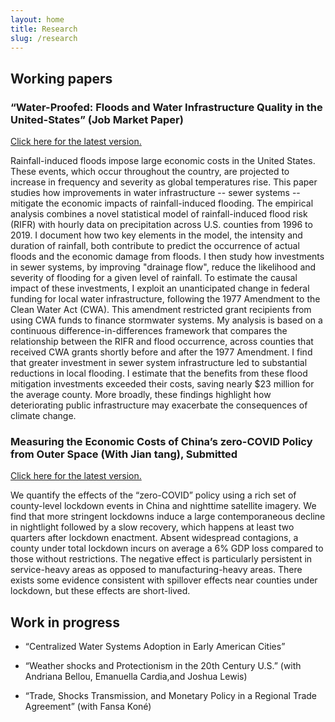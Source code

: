 ```yaml
---
layout: home
title: Research
slug: /research
---
```

## Working papers 
###   “Water-Proofed: Floods and Water Infrastructure Quality in the United-States” (Job Market Paper)
<a href="https://www.dropbox.com/scl/fi/d1qeatgdnwvc6p2a8axj0/storm_and_water_infrastructure_rkouassi.pdf?rlkey=uzgn1ufe57yaz0e38qgedchsj&dl=0">Click here for the latest version.</a>
<p>Rainfall-induced floods impose large economic costs in the United States. These events, which occur throughout the country, are projected to increase in frequency and severity as global temperatures rise. This paper studies how improvements in water infrastructure -- sewer systems -- mitigate the economic impacts of rainfall-induced flooding. The empirical analysis combines a novel statistical model of rainfall-induced flood risk (RIFR) with hourly data on precipitation across U.S. counties from 1996 to 2019. I document how two key elements in the model, the intensity and duration of rainfall, both contribute to predict the occurrence of actual floods and the economic damage from floods. I then study how investments in sewer systems, by improving "drainage flow", reduce the likelihood and severity of flooding for a given level of rainfall. To estimate the causal impact of these investments, I exploit an unanticipated change in federal funding for local water infrastructure, following the 1977 Amendment to the Clean Water Act (CWA). This amendment restricted grant recipients from using CWA funds to finance stormwater systems. My analysis is based on a continuous difference-in-differences framework that compares the relationship between the RIFR and flood occurrence, across counties that received CWA grants shortly before and after the 1977 Amendment. I find that greater investment in sewer system infrastructure led to substantial reductions in local flooding. I estimate that the benefits from these flood mitigation investments exceeded their costs, saving nearly $23 million for the average county. More broadly, these findings highlight how deteriorating public infrastructure may exacerbate the consequences of climate change.</p>

### Measuring the Economic Costs of China’s zero-COVID Policy from Outer Space (With Jian tang), Submitted
<a href="https://www.dropbox.com/scl/fi/1gihehb7ayorunjjbal0y/zero_covid_draft_nov23_KT.pdf?rlkey=0zb81kgmnkkz60oed72i9ddu1&dl=0">Click here for the latest version.</a>
<p>
We quantify the effects of the “zero-COVID” policy using a rich set of county-level lockdown events in China and nighttime satellite imagery. 
We find that more stringent lockdowns induce a large contemporaneous decline in nightlight followed by a slow recovery, 
which happens at least two quarters after lockdown enactment. Absent widespread contagions, a county under total lockdown 
incurs on average a 6% GDP loss compared to those without restrictions. The negative effect is particularly persistent in
 service-heavy areas as opposed to manufacturing-heavy areas. There exists some evidence consistent with spillover effects near 
 counties under lockdown, but these effects are short-lived.
</p>

## Work in progress
* “Centralized Water Systems Adoption in Early American Cities”

* “Weather shocks and Protectionism in the 20th Century U.S.” (with Andriana Bellou, Emanuella Cardia,and Joshua Lewis)

* “Trade, Shocks Transmission, and Monetary Policy in a Regional Trade Agreement” (with Fansa Koné)

<br />
